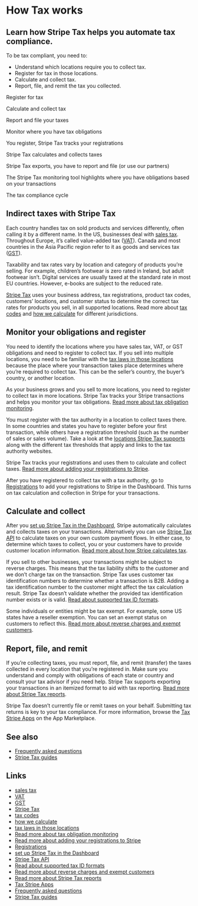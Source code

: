 # How Tax works

## Learn how Stripe Tax helps you automate tax compliance.

To be tax compliant, you need to:

- Understand which locations require you to collect tax.
- Register for tax in those locations.
- Calculate and collect tax.
- Report, file, and remit the tax you collected.

Register for tax

Calculate and collect tax

Report and file your taxes

Monitor where you have tax obligations

You register, Stripe Tax tracks your registrations

Stripe Tax calculates and collects taxes

Stripe Tax exports, you have to report and file (or use our partners)

The Stripe Tax monitoring tool highlights where you have obligations based on
your transactions

The tax compliance cycle
## Indirect taxes with Stripe Tax

Each country handles tax on sold products and services differently, often
calling it by a different name. In the US, businesses deal with [sales
tax](https://stripe.com/guides/introduction-to-us-sales-tax-and-economic-nexus).
Throughout Europe, it’s called value-added tax
([VAT](https://stripe.com/guides/introduction-to-eu-vat-and-european-vat-oss)).
Canada and most countries in the Asia Pacific region refer to it as goods and
services tax ([GST](https://stripe.com/guides/tax-registration-process-canada)).

Taxability and tax rates vary by location and category of products you’re
selling. For example, children’s footwear is zero rated in Ireland, but adult
footwear isn’t. Digital services are usually taxed at the standard rate in most
EU countries. However, e-books are subject to the reduced rate.

[Stripe Tax](https://stripe.com/tax) uses your business address, tax
registrations, product tax codes, customers’ locations, and customer status to
determine the correct tax rates for products you sell, in all supported
locations. Read more about [tax
codes](https://docs.stripe.com/tax/products-prices-tax-codes-tax-behavior) and
[how we calculate](https://docs.stripe.com/tax/calculating) for different
jurisdictions.

## Monitor your obligations and register

You need to identify the locations where you have sales tax, VAT, or GST
obligations and need to register to collect tax. If you sell into multiple
locations, you need to be familiar with the [tax laws in those
locations](https://docs.stripe.com/tax/supported-countries) because the place
where your transaction takes place determines where you’re required to collect
tax. This can be the seller’s country, the buyer’s country, or another location.

As your business grows and you sell to more locations, you need to register to
collect tax in more locations. Stripe Tax tracks your Stripe transactions and
helps you monitor your tax obligations. [Read more about tax obligation
monitoring](https://docs.stripe.com/tax/monitoring).

You must register with the tax authority in a location to collect taxes there.
In some countries and states you have to register before your first transaction,
while others have a registration threshold (such as the number of sales or sales
volume). Take a look at the [locations Stripe Tax
supports](https://docs.stripe.com/tax/supported-countries) along with the
different tax thresholds that apply and links to the tax authority websites.

Stripe Tax tracks your registrations and uses them to calculate and collect
taxes. [Read more about adding your registrations to
Stripe](https://docs.stripe.com/tax/registering).

After you have registered to collect tax with a tax authority, go to
[Registrations](https://dashboard.stripe.com/tax/registrations) to add your
registrations to Stripe in the Dashboard. This turns on tax calculation and
collection in Stripe for your transactions.

## Calculate and collect

After you [set up Stripe Tax in the
Dashboard](https://docs.stripe.com/tax/set-up), Stripe automatically calculates
and collects taxes on your transactions. Alternatively you can use [Stripe Tax
API](https://docs.stripe.com/tax/custom) to calculate taxes on your own custom
payment flows. In either case, to determine which taxes to collect, you or your
customers have to provide customer location information. [Read more about how
Stripe calculates tax](https://docs.stripe.com/tax/calculating).

If you sell to other businesses, your transactions might be subject to reverse
charges. This means that the tax liability shifts to the customer and we don’t
charge tax on the transaction. Stripe Tax uses customer tax identification
numbers to determine whether a transaction is B2B. Adding a tax identification
number to the customer might affect the tax calculation result. Stripe Tax
doesn’t validate whether the provided tax identification number exists or is
valid. [Read about supported tax ID
formats](https://docs.stripe.com/tax/invoicing/tax-ids#supported-tax-ids).

Some individuals or entities might be tax exempt. For example, some US states
have a reseller exemption. You can set an exempt status on customers to reflect
this. [Read more about reverse charges and exempt
customers](https://docs.stripe.com/tax/zero-tax).

## Report, file, and remit

If you’re collecting taxes, you must report, file, and remit (transfer) the
taxes collected in every location that you’re registered in. Make sure you
understand and comply with obligations of each state or country and consult your
tax advisor if you need help. Stripe Tax supports exporting your transactions in
an itemized format to aid with tax reporting. [Read more about Stripe Tax
reports](https://docs.stripe.com/tax/reports).

Stripe Tax doesn’t currently file or remit taxes on your behalf. Submitting tax
returns is key to your tax compliance. For more information, browse the [Tax
Stripe Apps](https://marketplace.stripe.com/categories/tax) on the App
Marketplace.

## See also

- [Frequently asked questions](https://docs.stripe.com/tax/faq)
- [Stripe Tax guides](https://stripe.com/guides/tax-guides)

## Links

- [sales
tax](https://stripe.com/guides/introduction-to-us-sales-tax-and-economic-nexus)
- [VAT](https://stripe.com/guides/introduction-to-eu-vat-and-european-vat-oss)
- [GST](https://stripe.com/guides/tax-registration-process-canada)
- [Stripe Tax](https://stripe.com/tax)
- [tax
codes](https://docs.stripe.com/tax/products-prices-tax-codes-tax-behavior)
- [how we calculate](https://docs.stripe.com/tax/calculating)
- [tax laws in those locations](https://docs.stripe.com/tax/supported-countries)
- [Read more about tax obligation
monitoring](https://docs.stripe.com/tax/monitoring)
- [Read more about adding your registrations to
Stripe](https://docs.stripe.com/tax/registering)
- [Registrations](https://dashboard.stripe.com/tax/registrations)
- [set up Stripe Tax in the Dashboard](https://docs.stripe.com/tax/set-up)
- [Stripe Tax API](https://docs.stripe.com/tax/custom)
- [Read about supported tax ID
formats](https://docs.stripe.com/tax/invoicing/tax-ids#supported-tax-ids)
- [Read more about reverse charges and exempt
customers](https://docs.stripe.com/tax/zero-tax)
- [Read more about Stripe Tax reports](https://docs.stripe.com/tax/reports)
- [Tax Stripe Apps](https://marketplace.stripe.com/categories/tax)
- [Frequently asked questions](https://docs.stripe.com/tax/faq)
- [Stripe Tax guides](https://stripe.com/guides/tax-guides)
